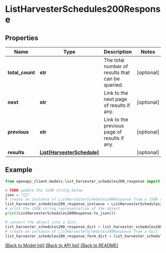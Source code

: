 # ListHarvesterSchedules200Response


## Properties

Name | Type | Description | Notes
------------ | ------------- | ------------- | -------------
**total_count** | **str** | The total number of results that can be queried. | [optional] 
**next** | **str** | Link to the next page of results if any. | [optional] 
**previous** | **str** | Link to the previous page of results if any. | [optional] 
**results** | [**List[HarvesterSchedule]**](HarvesterSchedule.md) |  | [optional] 

## Example

```python
from openapi_client.models.list_harvester_schedules200_response import ListHarvesterSchedules200Response

# TODO update the JSON string below
json = "{}"
# create an instance of ListHarvesterSchedules200Response from a JSON string
list_harvester_schedules200_response_instance = ListHarvesterSchedules200Response.from_json(json)
# print the JSON string representation of the object
print(ListHarvesterSchedules200Response.to_json())

# convert the object into a dict
list_harvester_schedules200_response_dict = list_harvester_schedules200_response_instance.to_dict()
# create an instance of ListHarvesterSchedules200Response from a dict
list_harvester_schedules200_response_form_dict = list_harvester_schedules200_response.from_dict(list_harvester_schedules200_response_dict)
```
[[Back to Model list]](../README.md#documentation-for-models) [[Back to API list]](../README.md#documentation-for-api-endpoints) [[Back to README]](../README.md)


